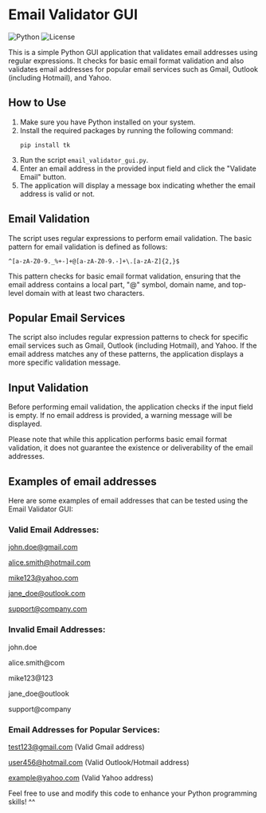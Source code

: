 # Email Validator GUI
![Python](https://img.shields.io/badge/python-3.10-blue.svg)
![License](https://img.shields.io/badge/license-MIT-green.svg)

This is a simple Python GUI application that validates email addresses using regular expressions. It checks for basic email format validation and also validates email addresses for popular email services such as Gmail, Outlook (including Hotmail), and Yahoo.

## How to Use

1. Make sure you have Python installed on your system.
2. Install the required packages by running the following command:
   ```
   pip install tk
   ```
3. Run the script `email_validator_gui.py`.
4. Enter an email address in the provided input field and click the "Validate Email" button.
5. The application will display a message box indicating whether the email address is valid or not.

## Email Validation

The script uses regular expressions to perform email validation. The basic pattern for email validation is defined as follows:
```
^[a-zA-Z0-9._%+-]+@[a-zA-Z0-9.-]+\.[a-zA-Z]{2,}$
```
This pattern checks for basic email format validation, ensuring that the email address contains a local part, "@" symbol, domain name, and top-level domain with at least two characters.

## Popular Email Services

The script also includes regular expression patterns to check for specific email services such as Gmail, Outlook (including Hotmail), and Yahoo. If the email address matches any of these patterns, the application displays a more specific validation message.

## Input Validation

Before performing email validation, the application checks if the input field is empty. If no email address is provided, a warning message will be displayed.

Please note that while this application performs basic email format validation, it does not guarantee the existence or deliverability of the email addresses.

## Examples of email addresses
Here are some examples of email addresses that can be tested using the Email Validator GUI:

### Valid Email Addresses:

john.doe@gmail.com

alice.smith@hotmail.com

mike123@yahoo.com

jane_doe@outlook.com

support@company.com

### Invalid Email Addresses:
john.doe

alice.smith@com

mike123@123

jane_doe@outlook

support@company

### Email Addresses for Popular Services:
 
test123@gmail.com (Valid Gmail address)

user456@hotmail.com (Valid Outlook/Hotmail address)

example@yahoo.com (Valid Yahoo address)

Feel free to use and modify this code to enhance your Python programming skills! ^^
